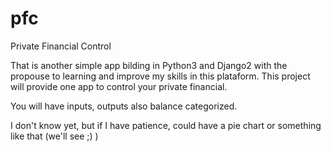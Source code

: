 # pfc
Private Financial Control

That is another simple app bilding in Python3 and Django2 with the propouse to learning and improve my skills in this plataform.
This project will provide one app to control your private financial.

You will have inputs, outputs also balance categorized.

I don't know yet, but if I have patience, could have a pie chart or something like that (we'll see ;) )
